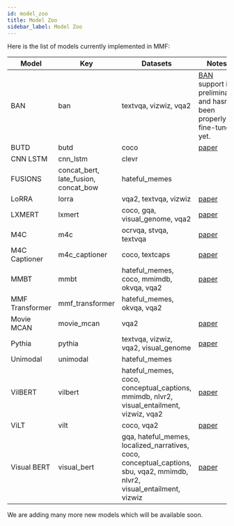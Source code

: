 ```yaml
---
id: model_zoo
title: Model Zoo
sidebar_label: Model Zoo
---
```


Here is the list of models currently implemented in MMF:

| Model           | Key                                  | Datasets                                 | Notes
| --------------- | ------------------------------------ | ---------------------------------------- | ----------------------------------------------------------- |
| BAN             | ban                                  | textvqa, vizwiz, vqa2                    | [BAN](https://arxiv.org/abs/1805.07932) support is preliminary and hasn't been properly fine-tuned yet. |
| BUTD            | butd                                 | coco                                     | [paper](https://arxiv.org/abs/1707.07998)                   |
| CNN LSTM        | cnn_lstm                             | clevr                                    |                                                             |
| FUSIONS         | concat_bert, late_fusion, concat_bow | hateful_memes                            |                                                             |
| LoRRA           | lorra                                | vqa2, textvqa, vizwiz                    | [paper](https://arxiv.org/abs/1904.08920)                   |
| LXMERT          | lxmert                               | coco, gqa, visual_genome, vqa2           | [paper](https://arxiv.org/abs/1908.07490)                   |
| M4C             | m4c                                  | ocrvqa, stvqa, textvqa                   | [paper](https://arxiv.org/pdf/1911.06258.pdf)               |
| M4C Captioner   | m4c_captioner                        | coco, textcaps                           | [paper](https://arxiv.org/pdf/2003.12462.pdf)               |
| MMBT            | mmbt                                 | hateful_memes, coco, mmimdb, okvqa, vqa2 | [paper](https://arxiv.org/abs/1909.02950)                   |
| MMF Transformer | mmf_transformer                      | hateful_memes, okvqa, vqa2               |                                                             |
| Movie MCAN      | movie_mcan                           | vqa2                                     | [paper](https://arxiv.org/abs/2004.11883)                   |
| Pythia          | pythia                               | textvqa, vizwiz, vqa2, visual_genome     | [paper](https://arxiv.org/abs/1904.08920)                   |
| Unimodal        | unimodal                             | hateful_memes                            |                                                             |
| VilBERT         | vilbert                              | hateful_memes, coco, conceptual_captions, mmimdb, nlvr2, visual_entailment, vizwiz, vqa2 |[paper](https://arxiv.org/abs/1908.02265)|
| ViLT            | vilt                                 | coco, vqa2                               |[paper](https://arxiv.org/pdf/2102.03334)                    |
| Visual BERT     | visual_bert                          | gqa, hateful_memes, localized_narratives, coco, conceptual_captions, sbu, vqa2, mmimdb, nlvr2, visual_entailment, vizwiz|[paper](https://arxiv.org/abs/1908.03557)|

We are adding many more new models which will be available soon.
